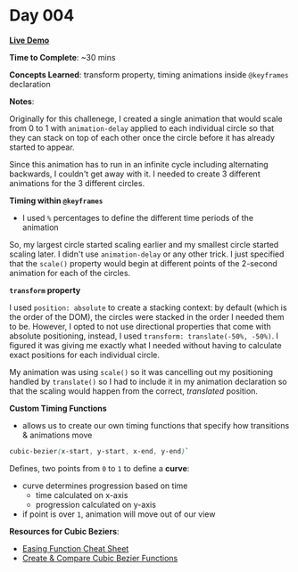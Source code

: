 # Day 004

**<a href="https://css100.aniqa.dev#day-004">Live Demo</a>**

**Time to Complete**: ~30 mins

**Concepts Learned**: transform property, timing animations inside `@keyframes` declaration

**Notes**:

Originally for this challenege, I created a single animation that would scale from 0 to 1 with `animation-delay` applied to each individual circle so that they can stack on top of each other once the circle before it has already started to appear.

Since this animation has to run in an infinite cycle including alternating backwards, I couldn't get away with it. I needed to create 3 different animations for the 3 different circles.

**Timing within `@keyframes`**

- I used `%` percentages to define the different time periods of the animation

So, my largest circle started scaling earlier and my smallest circle started scaling later. I didn't use `animation-delay` or any other trick. I just specified that the `scale()` property would begin at different points of the 2-second animation for each of the circles.

**`transform` property**

I used `position: absolute` to create a stacking context: by default (which is the order of the DOM), the circles were stacked in the order I needed them to be. However, I opted to not use directional properties that come with absolute positioning, instead, I used `transform: translate(-50%, -50%)`. I figured it was giving me exactly what I needed without having to calculate exact positions for each individual circle.

My animation was using `scale()` so it was cancelling out my positioning handled by `translate()` so I had to include it in my animation declaration so that the scaling would happen from the correct, _translated_ position.

**Custom Timing Functions**

- allows us to create our own timing functions that specify how transitions & animations move

```css
cubic-bezier(x-start, y-start, x-end, y-end)`
```

Defines, two points from `0` to `1` to define a **curve**:

- curve determines progression based on time
  - time calculated on x-axis
  - progression calculated on y-axis
- if point is over `1`, animation will move out of our view

**Resources for Cubic Beziers**:

- <a href="https://easings.net/">Easing Function Cheat Sheet</a>
- <a href="https://cubic-bezier.com/">Create & Compare Cubic Bezier Functions</a>
